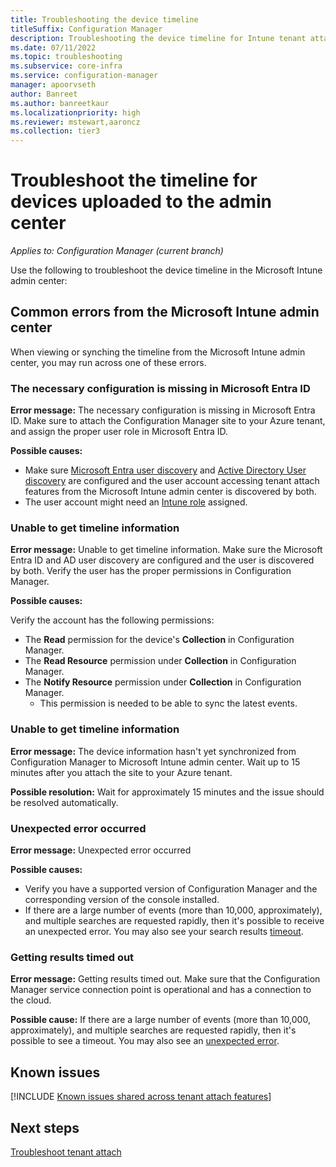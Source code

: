 ```yaml
---
title: Troubleshooting the device timeline
titleSuffix: Configuration Manager
description: Troubleshooting the device timeline for Intune tenant attach
ms.date: 07/11/2022
ms.topic: troubleshooting
ms.subservice: core-infra
ms.service: configuration-manager
manager: apoorvseth
author: Banreet
ms.author: banreetkaur
ms.localizationpriority: high
ms.reviewer: mstewart,aaroncz 
ms.collection: tier3
---
```


# <a name="bkmk_timeline"></a> Troubleshoot the timeline for devices uploaded to the admin center
<!--CM7141381, IN7552762 pubpreview Sept8, 2020, GA 2201 -->
*Applies to: Configuration Manager (current branch)*

Use the following to troubleshoot the device timeline in the Microsoft Intune admin center:

## <a name="bkmk_common"></a> Common errors from the Microsoft Intune admin center

When viewing or synching the timeline from the Microsoft Intune admin center, you may run across one of these errors.  

### <a name="bkmk_401"></a> The necessary configuration is missing in Microsoft Entra ID

**Error message:** The necessary configuration is missing in Microsoft Entra ID. Make sure to attach the Configuration Manager site to your Azure tenant, and assign the proper user role in Microsoft Entra ID.

**Possible causes:**

- Make sure [Microsoft Entra user discovery](../core/servers/deploy/configure/about-discovery-methods.md#azureaddisc) and [Active Directory User discovery](../core/servers/deploy/configure/about-discovery-methods.md#bkmk_aboutUser) are configured and the user account accessing tenant attach features from the Microsoft Intune admin center is discovered by both.
- The user account might need an [Intune role](../../intune/fundamentals/role-based-access-control.md) assigned. <!--7980141-->

### <a name="bkmk_403"></a> Unable to get timeline information

**Error message:** Unable to get timeline information. Make sure the Microsoft Entra ID and AD user discovery are configured and the user is discovered by both. Verify the user has the proper permissions in Configuration Manager.

**Possible causes:**

Verify the account has the following permissions:
- The **Read** permission for the device's **Collection** in Configuration Manager.
- The **Read Resource** permission under **Collection** in Configuration Manager.
- The **Notify Resource** permission under **Collection** in Configuration Manager.
   - This permission is needed to be able to sync the latest events.

### <a name="bkmk_404"></a> Unable to get timeline information

**Error message:** The device information hasn't yet synchronized from Configuration Manager to Microsoft Intune admin center. Wait up to 15 minutes after you attach the site to your Azure tenant.

**Possible resolution:** Wait for approximately 15 minutes and the issue should be resolved automatically.

### <a name="bkmk_500"></a> Unexpected error occurred

**Error message:** Unexpected error occurred

**Possible causes:**

- Verify you have a supported version of Configuration Manager and the corresponding version of the console installed.
- If there are a large number of events (more than 10,000, approximately), and multiple searches are requested rapidly, then it's possible to receive an unexpected error. You may also see your search results [timeout](#bkmk_timeout).

### <a name="bkmk_timeout"></a> Getting results timed out

**Error message:** Getting results timed out. Make sure that the Configuration Manager service connection point is operational and has a connection to the cloud.

**Possible cause:** If there are a large number of events (more than 10,000, approximately), and multiple searches are requested rapidly, then it's possible to see a timeout. You may also see an [unexpected error](#bkmk_500).

## Known issues

[!INCLUDE [Known issues shared across tenant attach features](includes/known-issues-shared.md)]

## Next steps

[Troubleshoot tenant attach](troubleshoot.md)
